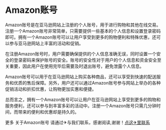 # Amazon账号

Amazon账号是在亚马逊网站上注册的个人账号，用于进行购物和其他在线交易。注册一个Amazon账号非常简单，只需要提供一些基本的个人信息和设置登录密码即可。拥有一个Amazon账号可以让用户享受到更多的购物便利和特殊优惠，还可以参与亚马逊网站上丰富的活动和促销。

在注册Amazon账号时，用户需要确保提供的个人信息准确无误，同时设置一个安全的登录密码来保护账号的安全。账号的安全性对于用户的个人信息和资金安全至关重要，因此用户在使用完毕后需要及时退出账号，避免泄露个人信息。

Amazon账号可以用于在亚马逊网站上购买各种商品，还可以享受到快速的配送服务和优质的售后保障。另外，用户还可以通过Amazon账号参与网站上举办的各种促销活动和折扣优惠，让购物更加实惠和便捷。

总而言之，拥有一个Amazon账号可以让用户在亚马逊网站上享受到更多的购物和服务便利，还可以参与到丰富多彩的活动中。注册一个Amazon账号只需几分钟时间，而带来的便利和优惠却是持久的。

更多 关于Amazon账号 请通过✈与我们联系，感谢阅读,谢谢！[点这✈里联系](https://abc.k02.cc)